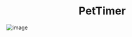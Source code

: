 
<div align="center">
  
# PetTimer
</div>

![image](https://user-images.githubusercontent.com/70410264/218915746-1b2ed9d2-06f5-49e4-83ab-a2c414b1df8e.png)
